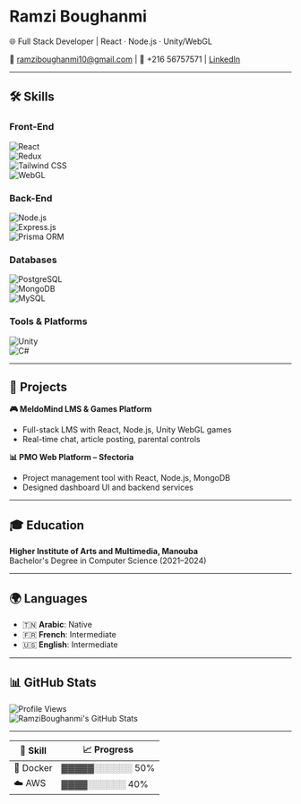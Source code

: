 # Ramzi Boughanmi  
🌐 Full Stack Developer | React · Node.js  · Unity/WebGL

📧 ramziboughanmi10@gmail.com | 📱 +216 56757571 | [LinkedIn](https://linkedin.com/in/ramzi-boughanmi)  

---

## 🛠 Skills  
### **Front-End**  
![React](https://img.shields.io/badge/-React-61DAFB?logo=react)  
![Redux](https://img.shields.io/badge/-Redux-764ABC?logo=redux)  
![Tailwind CSS](https://img.shields.io/badge/-Tailwind%20CSS-38B2AC?logo=tailwindcss)  
![WebGL](https://img.shields.io/badge/-WebGL-990000?logo=webgl)  

### **Back-End**  
![Node.js](https://img.shields.io/badge/-Node.js-339933?logo=nodedotjs)  
![Express.js](https://img.shields.io/badge/-Express.js-000000?logo=express)  
![Prisma ORM](https://img.shields.io/badge/-Prisma-2D3748?logo=prisma)  

### **Databases**  
![PostgreSQL](https://img.shields.io/badge/-PostgreSQL-336791?logo=postgresql)  
![MongoDB](https://img.shields.io/badge/-MongoDB-47A248?logo=mongodb)  
![MySQL](https://img.shields.io/badge/-MySQL-4479A1?logo=mysql)  

### **Tools & Platforms**  
![Unity](https://img.shields.io/badge/-Unity-100000?logo=unity)  
![C#](https://img.shields.io/badge/-C%23-239120?logo=csharp)  


---
## 🚀 Projects

**🎮 MeldoMind LMS & Games Platform**  
- Full-stack LMS with React, Node.js, Unity WebGL games  
- Real-time chat, article posting, parental controls  


**📊 PMO Web Platform – Sfectoria**  
- Project management tool with React, Node.js, MongoDB  
- Designed dashboard UI and backend services  


---

## 🎓 Education  
**Higher Institute of Arts and Multimedia, Manouba**  
Bachelor's Degree in Computer Science (2021–2024)  


---

## 🌍 Languages  
- 🇹🇳 **Arabic**: Native  
- 🇫🇷 **French**: Intermediate  
- 🇺🇸 **English**: Intermediate  

---

## 📊 GitHub Stats  
![Profile Views](https://komarev.com/ghpvc/?username=RamziBoughanmi&style=flat)  
![RamziBoughanmi's GitHub Stats](https://github-readme-stats.vercel.app/api?username=Ramzi-Boughanmi&show_icons=true)  

---

| 🧠 Skill | 📈 Progress |
|----------|-------------|
| 🐳 Docker | ▓▓▓▓▓░░░░░░ 50% |
| ☁️ AWS   | ▓▓▓▓░░░░░░ 40% |
